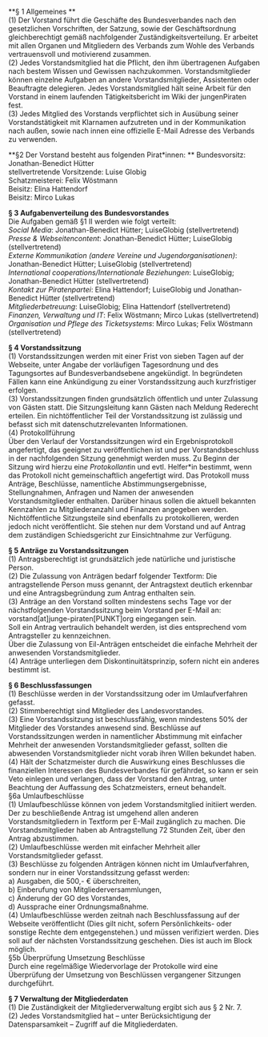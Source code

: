   

**§ 1 Allgemeines **  
(1)   Der Vorstand führt die Geschäfte des Bundesverbandes nach den  gesetzlichen Vorschriften, der Satzung, sowie der Geschäftsordnung gleichberechtigt gemäß nachfolgender Zuständigkeitsverteilung. Er arbeitet mit allen Organen und Mitgliedern des Verbands zum Wohle des Verbands vertrauensvoll und motivierend zusammen.   
(2)   Jedes Vorstandsmitglied hat die Pflicht, den ihm  übertragenen Aufgaben nach bestem Wissen und Gewissen nachzukommen. Vorstandsmitglieder können einzelne Aufgaben an andere Vorstandsmitglieder, Assistenten oder Beauftragte delegieren. Jedes  Vorstandsmitglied hält seine Arbeit für den Vorstand in einem laufenden Tätigkeitsbericht im Wiki der jungenPiraten fest.   
(3) Jedes Mitglied des Vorstands verpflichtet sich in Ausübung seiner Vorstandstätigkeit mit Klarnamen aufzutreten und in der  Kommunikation nach außen, sowie nach innen eine offizielle E-Mail  Adresse des Verbands zu verwenden.   

**§2 Der Vorstand besteht aus folgenden Pirat*innen:   **
   Bundesvorsitz:                     Jonathan-Benedict Hütter  
   stellvertretende Vorsitzende:  Luise Globig  
   Schatzmeisterei:                  Felix Wöstmann  
   Beisitz:                                Elina Hattendorf  
   Beisitz:                                Mirco Lukas  

**§ 3 Aufgabenverteilung des Bundesvorstandes**  
Die Aufgaben gemäß §1 II werden wie folgt verteilt:  
_Social Media_: Jonathan-Benedict Hütter; LuiseGlobig (stellvertretend)  
_Presse & Webseitencontent_: Jonathan-Benedict Hütter; LuiseGlobig (stellvertretend)  
_Externe Kommunikation (andere Vereine und Jugendorganisationen)_: Jonathan-Benedict Hütter; LuiseGlobig (stellvertretend)  
_International cooperations/Internationale Beziehungen_: LuiseGlobig; Jonathan-Benedict Hütter (stellvertretend)  
_Kontakt zur Piratenpartei_: Elina Hattendorf; LuiseGlobig und Jonathan-Benedict Hütter (stellvertretend)  
_Mitgliederbetreuung_: LuiseGlobig; Elina Hattendorf (stellvertretend)  
_Finanzen, Verwaltung und IT_: Felix Wöstmann; Mirco Lukas (stellvertretend)  
_Organisation und Pflege des Ticketsystems_: Mirco Lukas; Felix Wöstmann (stellvertretend)  

**§ 4 Vorstandssitzung**  
(1)  Vorstandssitzungen werden mit einer Frist von sieben Tagen auf der Webseite, unter Angabe der vorläufigen Tagesordnung und des Tagungsortes auf Bundesverbandsebene angekündigt. In begründeten Fällen kann eine Ankündigung zu einer Vorstandssitzung auch kurzfristiger erfolgen.   
(3)  Vorstandssitzungen finden grundsätzlich öffentlich und unter Zulassung von Gästen statt. Die Sitzungsleitung kann Gästen nach Meldung Rederecht erteilen. Ein nichtöffentlicher Teil der Vorstandssitzung ist zulässig und befasst sich mit datenschutzrelevanten Informationen.   
(4) Protokollführung   
Über den Verlauf der Vorstandssitzungen wird ein Ergebnisprotokoll angefertigt, das geeignet zu veröffentlichen ist und per Vorstandsbeschluss in der nachfolgenden Sitzung genehmigt werden muss. Zu Beginn der Sitzung wird hierzu ein*e Protokollant*in und evtl. Helfer*in  bestimmt, wenn das Protokoll nicht gemeinschaftlich  angefertigt wird. Das Protokoll muss Anträge, Beschlüsse, namentliche  Abstimmungsergebnisse, Stellungnahmen, Anfragen und Namen der anwesenden  Vorstandsmitglieder enthalten. Darüber hinaus sollen die aktuell   bekannten Kennzahlen zu Mitgliederanzahl und Finanzen angegeben werden.   
Nichtöffentliche Sitzungsteile sind ebenfalls zu protokollieren, werden jedoch nicht   veröffentlicht. Sie stehen nur dem Vorstand und  auf Antrag dem zuständigen Schiedsgericht zur Einsichtnahme zur Verfügung.   

**§ 5  Anträge zu Vorstandssitzungen**  
(1) Antragsberechtigt ist grundsätzlich jede natürliche und juristische Person.   
(2)   Die Zulassung von Anträgen bedarf folgender Textform: Die antragstellende Person muss genannt, der Antragstext deutlich erkennbar und eine Antragsbegründung zum Antrag enthalten sein.   
(3) Anträge an den Vorstand sollten mindestens sechs Tage vor der nächstfolgenden Vorstandssitzung beim Vorstand per E-Mail an:  vorstand[at]junge-piraten[PUNKT]org eingegangen sein.   
Soll ein Antrag vertraulich behandelt werden, ist dies entsprechend vom Antragsteller zu kennzeichnen.   
Über die Zulassung von Eil-Anträgen entscheidet die einfache Mehrheit der anwesenden Vorstandsmitglieder.   
(4) Anträge unterliegen dem Diskontinuitätsprinzip, sofern nicht ein anderes bestimmt ist.  

**§ 6 Beschlussfassungen**  
(1) Beschlüsse werden in der Vorstandssitzung oder im Umlaufverfahren gefasst.   
(2) Stimmberechtigt sind Mitglieder des Landesvorstandes.   
(3)   Eine Vorstandssitzung ist beschlussfähig, wenn mindestens 50% der Mitglieder des Vorstandes anwesend sind. Beschlüsse auf Vorstandssitzungen werden in namentlicher Abstimmung mit einfacher Mehrheit der anwesenden Vorstandsmitglieder gefasst, sollten die abwesenden Vorstandsmitglieder nicht vorab ihren Willen bekundet haben.  
(4)   Hält der Schatzmeister durch die Auswirkung eines Beschlusses die finanziellen Interessen des Bundesverbandes für gefährdet, so kann er sein Veto einlegen und verlangen, dass der Vorstand den Antrag, unter Beachtung der Auffassung des Schatzmeisters, erneut behandelt.   
§6a Umlaufbeschlüsse  
(1)   Umlaufbeschlüsse können von jedem Vorstandsmitglied initiiert werden. Der zu beschließende Antrag ist umgehend allen anderen Vorstandsmitgliedern in Textform per E-Mail zugänglich zu machen. Die Vorstandsmitglieder haben ab Antragstellung 72 Stunden Zeit, über den Antrag abzustimmen.  
(2) Umlaufbeschlüsse werden mit einfacher Mehrheit aller Vorstandsmitglieder gefasst.   
(3) Beschlüsse zu folgenden Anträgen können nicht im Umlaufverfahren, sondern nur in einer Vorstandssitzung gefasst werden:   
   a) Ausgaben, die 500,- € überschreiten,   
   b) Einberufung von Mitgliederversammlungen,   
   c) Änderung der GO des Vorstandes,   
   d) Aussprache einer Ordnungsmaßnahme.   
(4)   Umlaufbeschlüsse werden zeitnah nach Beschlussfassung auf der Webseite veröffentlicht (Dies gilt nicht, sofern  Persönlichkeits- oder sonstige Rechte dem entgegenstehen.) und müssen verifiziert werden. Dies soll auf der nächsten Vorstandssitzung geschehen. Dies ist auch im Block möglich.   
§5b Überprüfung Umsetzung Beschlüsse   
Durch eine regelmäßige Wiedervorlage der Protokolle wird eine  Überprüfung  der  Umsetzung von Beschlüssen vergangener Sitzungen durchgeführt.   

**§ 7 Verwaltung der Mitgliederdaten**  
(1) Die Zuständigkeit der Mitgliederverwaltung ergibt sich aus § 2 Nr. 7.  
(2) Jedes Vorstandsmitglied hat – unter Berücksichtigung der Datensparsamkeit – Zugriff auf die Mitgliederdaten.
